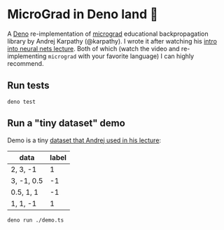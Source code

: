 # MicroGrad in Deno land :sauropod:

A [Deno][1] re-implementation of [micrograd][2] educational backpropagation library by Andrej
Karpathy (@karpathy). I wrote it after watching his [intro into neural nets lecture][3]. Both of
which (watch the video and re-implementing `micrograd` with your favorite language) I can highly
recommend.

[1]: https://deno.land/
[2]: https://github.com/karpathy/micrograd/
[3]: https://youtu.be/VMj-3S1tku0

## Run tests

```
deno test
```

## Run a "tiny dataset" demo

Demo is a tiny [dataset that Andrej used in his lecture][4]:

| data       | label |
| ---------- | ----- |
| 2, 3, -1   | 1     |
| 3, -1, 0.5 | -1    |
| 0.5, 1, 1  | -1    |
| 1, 1, -1   | 1     |

```
deno run ./demo.ts
```

[4]: https://www.youtube.com/watch?v=VMj-3S1tku0&t=6664s
